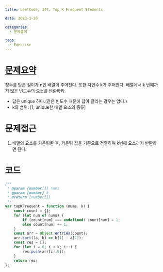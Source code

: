```yaml
---
title: LeetCode, 347. Top K Frequent Elements

date: 2023-1-20

categories:
  - 문제풀이

tags:
  - Exercise
---
```


# [문제요약](https://leetcode.com/problems/top-k-frequent-elements/description/)

정수를 담은 길이가 n인 배열이 주어진다. 또한 자연수 k가 주어진다. 배열에서 k 번째까지 많은 빈도수의 요소를 반환하라.

- 답은 unique 하다.(같은 빈도수 때문에 답이 갈리는 경우는 없다.)
- k의 범위: [1, unique한 배열 요소의 종류]

# 문제접근

1. 배열의 요소를 카운팅한 후, 카운팅 값을 기준으로 정렬하여 k번째 요소까지 반환하면 된다.

# 코드

```javascript
/**
 * @param {number[]} nums
 * @param {number} k
 * @return {number[]}
 */
var topKFrequent = function (nums, k) {
	const count = {};
	for (let num of nums) {
		if (count[num] === undefined) count[num] = 1;
		else count[num] += 1;
	}
	const arr = Object.entries(count);
	arr.sort((a, b) => b[1] - a[1]);
	const res = [];
	for (let i = 0; i < k; i++) {
		res.push(arr[i][0]);
	}
	return res;
};
```
